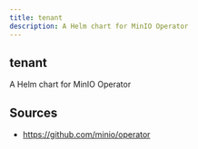 ```yaml
---
title: tenant
description: A Helm chart for MinIO Operator
---
```


## tenant

A Helm chart for MinIO Operator

## Sources

- https://github.com/minio/operator
